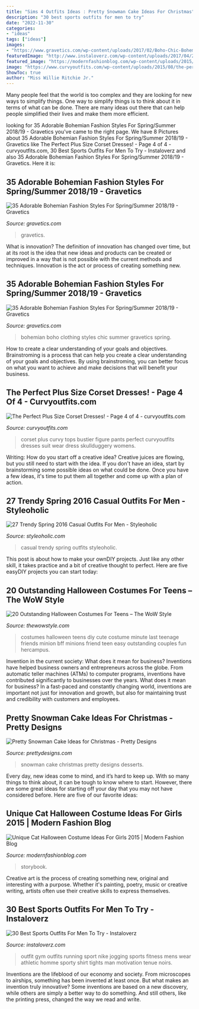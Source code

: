 ```yaml
---
title: "Sims 4 Outfits Ideas : Pretty Snowman Cake Ideas For Christmas"
description: "30 best sports outfits for men to try"
date: "2022-11-30"
categories:
- "ideas"
tags: ["ideas"]
images:
- "https://www.gravetics.com/wp-content/uploads/2017/02/Boho-Chic-Bohemian-Style-Clothing-Dresses5.jpg"
featuredImage: "http://www.instaloverz.com/wp-content/uploads/2017/04/26.-Sports-Outfits.jpg"
featured_image: "https://modernfashionblog.com/wp-content/uploads/2015/08/Unique-Cat-Halloween-Costume-Ideas-For-Girls-2015-4-216x300.jpg"
image: "https://www.curvyoutfits.com/wp-content/uploads/2015/08/the-perfect-plus-size-corset-dresses2.jpg"
ShowToc: true
author: "Miss Willie Ritchie Jr."
---
```



Many people feel that the world is too complex and they are looking for new ways to simplify things. One way to simplify things is to think about it in terms of what can be done. There are many ideas out there that can help people simplified their lives and make them more efficient.

	

		
looking for 35 Adorable Bohemian Fashion Styles For Spring/Summer 2018/19 - Gravetics you've came to the right page. We have 8 Pictures about 35 Adorable Bohemian Fashion Styles For Spring/Summer 2018/19 - Gravetics like The Perfect Plus Size Corset Dresses! - Page 4 of 4 - curvyoutfits.com, 30 Best Sports Outfits For Men To Try - Instaloverz and also 35 Adorable Bohemian Fashion Styles For Spring/Summer 2018/19 - Gravetics. Here it is:
		
    
## 35 Adorable Bohemian Fashion Styles For Spring/Summer 2018/19 - Gravetics

<img loading=lazy src="https://www.gravetics.com/wp-content/uploads/2017/02/Boho-Chic-Bohemian-Style-Clothing-Dresses5.jpg" onerror="this.onerror=null;this.src='https://tse2.mm.bing.net/th?id=OIP.ECwiZa0tNePnrIAQXA8E3gHaL2&amp;pid=15.1';" alt="35 Adorable Bohemian Fashion Styles For Spring/Summer 2018/19 - Gravetics">

_Source: gravetics.com_

>gravetics. 

	

What is innovation?
The definition of innovation has changed over time, but at its root is the idea that new ideas and products can be created or improved in a way that is not possible with the current methods and techniques. Innovation is the act or process of creating something new.

    
## 35 Adorable Bohemian Fashion Styles For Spring/Summer 2018/19 - Gravetics

<img loading=lazy src="https://www.gravetics.com/wp-content/uploads/2017/02/Boho-Chic-Bohemian-Style-Clothing-Dresses22.jpg" onerror="this.onerror=null;this.src='https://tse3.mm.bing.net/th?id=OIP.veBA2ey9sUh652GpyvU9WQHaLH&amp;pid=15.1';" alt="35 Adorable Bohemian Fashion Styles For Spring/Summer 2018/19 - Gravetics">

_Source: gravetics.com_

>bohemian boho clothing styles chic summer gravetics spring. 

	

How to create a clear understanding of your goals and objectives.
Brainstroming is a process that can help you create a clear understanding of your goals and objectives. By using brainstroming, you can better focus on what you want to achieve and make decisions that will benefit your business.

    
## The Perfect Plus Size Corset Dresses! - Page 4 Of 4 - Curvyoutfits.com

<img loading=lazy src="https://www.curvyoutfits.com/wp-content/uploads/2015/08/the-perfect-plus-size-corset-dresses2.jpg" onerror="this.onerror=null;this.src='https://tse1.mm.bing.net/th?id=OIP.Urj0gdutI19awJ_5z-4zCQHaM9&amp;pid=15.1';" alt="The Perfect Plus Size Corset Dresses! - Page 4 of 4 - curvyoutfits.com">

_Source: curvyoutfits.com_

>corset plus curvy tops bustier figure pants perfect curvyoutfits dresses suit wear dress skullduggery womens. 

	

Writing: How do you start off a creative idea?
Creative juices are flowing, but you still need to start with the idea.  If you don't have an idea, start by brainstorming some possible ideas on what could be done. Once you have a few ideas, it's time to put them all together and come up with a plan of action.

    
## 27 Trendy Spring 2016 Casual Outfits For Men - Styleoholic

<img loading=lazy src="https://i.styleoholic.com/2016/02/trendy-spring-2016-casual-outfits-for-men-6.jpg" onerror="this.onerror=null;this.src='https://tse3.mm.bing.net/th?id=OIP.94bAYX-S8m9iLznvBpaMwQHaLG&amp;pid=15.1';" alt="27 Trendy Spring 2016 Casual Outfits For Men - Styleoholic">

_Source: styleoholic.com_

>casual trendy spring outfits styleoholic. 

	

This post is about how to make your ownDIY projects. Just like any other skill, it takes practice and a bit of creative thought to perfect. Here are five easyDIY projects you can start today: 

    
## 20 Outstanding Halloween Costumes For Teens – The WoW Style

<img loading=lazy src="http://thewowstyle.com/wp-content/uploads/2016/08/Last-Minute-DIY-Halloween-Costumes-For-Teens.jpg" onerror="this.onerror=null;this.src='https://tse3.mm.bing.net/th?id=OIP.20iHqIrY-l9o6_pwP3LsfQDgEs&amp;pid=15.1';" alt="20 Outstanding Halloween Costumes For Teens – The WoW Style">

_Source: thewowstyle.com_

>costumes halloween teens diy cute costume minute last teenage friends minion bff minions friend teen easy outstanding couples fun hercampus. 

	

Invention in the current society: What does it mean for business?
Inventions have helped business owners and entrepreneurs across the globe. From automatic teller machines (ATMs) to computer programs, inventions have contributed significantly to businesses over the years. What does it mean for business? In a fast-paced and constantly changing world, inventions are important not just for innovation and growth, but also for maintaining trust and credibility with customers and employees.

    
## Pretty Snowman Cake Ideas For Christmas - Pretty Designs

<img loading=lazy src="http://www.prettydesigns.com/wp-content/uploads/2014/12/Desserts.jpg" onerror="this.onerror=null;this.src='https://tse2.mm.bing.net/th?id=OIP.rMdNlepkS8zfmm23vQJ5igHaJ3&amp;pid=15.1';" alt="Pretty Snowman Cake Ideas for Christmas - Pretty Designs">

_Source: prettydesigns.com_

>snowman cake christmas pretty designs desserts. 

	

Every day, new ideas come to mind, and it’s hard to keep up. With so many things to think about, it can be tough to know where to start. However, there are some great ideas for starting off your day that you may not have considered before. Here are five of our favorite ideas: 

    
## Unique Cat Halloween Costume Ideas For Girls 2015 | Modern Fashion Blog

<img loading=lazy src="https://modernfashionblog.com/wp-content/uploads/2015/08/Unique-Cat-Halloween-Costume-Ideas-For-Girls-2015-4-216x300.jpg" onerror="this.onerror=null;this.src='https://tse3.mm.bing.net/th?id=OIP.9rZjemopq4kdanu5g8sZ3QAAAA&amp;pid=15.1';" alt="Unique Cat Halloween Costume Ideas For Girls 2015 | Modern Fashion Blog">

_Source: modernfashionblog.com_

>storybook. 

	

Creative art is the process of creating something new, original and interesting with a purpose. Whether it's painting, poetry, music or creative writing, artists often use their creative skills to express themselves.

    
## 30 Best Sports Outfits For Men To Try - Instaloverz

<img loading=lazy src="http://www.instaloverz.com/wp-content/uploads/2017/04/26.-Sports-Outfits.jpg" onerror="this.onerror=null;this.src='https://tse4.mm.bing.net/th?id=OIP.GU9beSTO5hoGtHRbT2PUSADMEy&amp;pid=15.1';" alt="30 Best Sports Outfits For Men To Try - Instaloverz">

_Source: instaloverz.com_

>outfit gym outfits running sport nike jogging sports fitness mens wear athletic homme sporty shirt tights man motivation tenue noirs. 

	

Inventions are the lifeblood of our economy and society. From microscopes to airships, something has been invented at least once. But what makes an invention truly innovative? Some inventions are based on a new discovery, while others are simply a better way to do something. And still others, like the printing press, changed the way we read and write.

